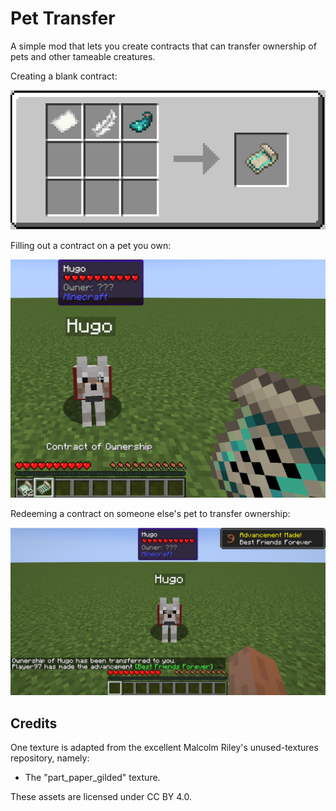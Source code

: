 # Pet Transfer

A simple mod that lets you create contracts that can transfer ownership of pets and other tameable creatures.

Creating a blank contract:

![blank contract recipe](/readme/blank-contract.png)

Filling out a contract on a pet you own:

![filling a contract](/readme/filling-contract.png)

Redeeming a contract on someone else's pet to transfer ownership:

![redeeming a contract](/readme/redeeming-contract.png)

## Credits

One texture is adapted from the excellent Malcolm Riley's unused-textures repository, namely:

- The "part_paper_gilded" texture.

These assets are licensed under CC BY 4.0.